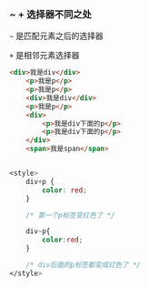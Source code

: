 ### ~ + 选择器不同之处
`~` 是匹配元素之后的选择器

`+` 是相邻元素选择器

```html
<div>我是div</div>
    <p>我是p</p>
    <p>我是p</p>
    <div>我是div</div>
    <p>我是p</p>
    <div>
        <p>我是div下面的p</p>
        <p>我是div下面的p</p>
    </div>
    <span>我是span</span>
```

```css

<style>
    div+p {
        color: red;
    }

    /* 第一个p标签变红色了 */

    div~p{
        color:red;
    }

    /* div后面的p标签都变成红色了 */
</style>

```